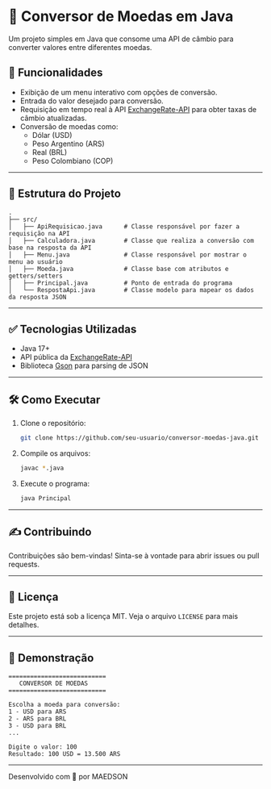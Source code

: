 # 💱 Conversor de Moedas em Java

Um projeto simples em Java que consome uma API de câmbio para converter valores entre diferentes moedas.

## 📌 Funcionalidades

- Exibição de um menu interativo com opções de conversão.
- Entrada do valor desejado para conversão.
- Requisição em tempo real à API [ExchangeRate-API](https://www.exchangerate-api.com/) para obter taxas de câmbio atualizadas.
- Conversão de moedas como: 
  - Dólar (USD)
  - Peso Argentino (ARS)
  - Real (BRL)
  - Peso Colombiano (COP)

---

## 📂 Estrutura do Projeto

```
.
├── src/
│   ├── ApiRequisicao.java      # Classe responsável por fazer a requisição na API
│   ├── Calculadora.java        # Classe que realiza a conversão com base na resposta da API
│   ├── Menu.java               # Classe responsável por mostrar o menu ao usuário
│   ├── Moeda.java              # Classe base com atributos e getters/setters
│   ├── Principal.java          # Ponto de entrada do programa
│   └── RespostaApi.java        # Classe modelo para mapear os dados da resposta JSON
```

---

## ✅ Tecnologias Utilizadas

- Java 17+
- API pública da [ExchangeRate-API](https://www.exchangerate-api.com/)
- Biblioteca [Gson](https://github.com/google/gson) para parsing de JSON

---

## 🛠️ Como Executar

1. Clone o repositório:
   ```bash
   git clone https://github.com/seu-usuario/conversor-moedas-java.git
   ```

2. Compile os arquivos:
   ```bash
   javac *.java
   ```

3. Execute o programa:
   ```bash
   java Principal
   ```

---

## ✍️ Contribuindo

Contribuições são bem-vindas! Sinta-se à vontade para abrir issues ou pull requests.

---

## 📃 Licença

Este projeto está sob a licença MIT. Veja o arquivo `LICENSE` para mais detalhes.

---

## 📸 Demonstração

```
===========================
   CONVERSOR DE MOEDAS
===========================

Escolha a moeda para conversão:
1 - USD para ARS
2 - ARS para BRL
3 - USD para BRL
...

Digite o valor: 100
Resultado: 100 USD = 13.500 ARS
```

---

Desenvolvido com 💙 por MAEDSON
